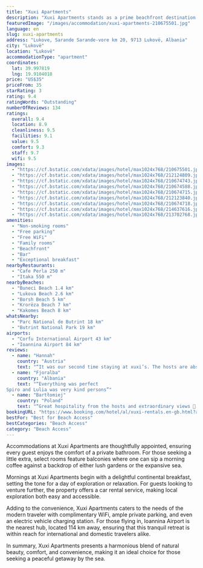 ```yaml
---
title: "Xuxi Apartments"
description: "Xuxi Apartments stands as a prime beachfront destination in Lukovë, offering a serene escape just 37 km from the enchanting Butrint National Park."
featuredImage: "/images/accommodation/xuxi-apartments-210675501.jpg"
language: en
slug: xuxi-apartments
address: "Lukove, Sarande Sarande-vore km 20, 9713 Lukovë, Albania"
city: "Lukovë"
location: "Lukovë"
accommodationType: "apartment"
coordinates:
  lat: 39.997819
  lng: 19.9104018
price: "US$35"
priceFrom: 35
starRating: 3
rating: 9.4
ratingWords: "Outstanding"
numberOfReviews: 134
ratings:
  overall: 9.4
  location: 8.9
  cleanliness: 9.5
  facilities: 9.1
  value: 9.5
  comfort: 9.3
  staff: 9.7
  wifi: 9.5
images:
  - "https://cf.bstatic.com/xdata/images/hotel/max1024x768/210675501.jpg?k=5948d9b37f41e637b1114d95000b26e816312525d1aea7e0772bcde33e1b4744&o=&hp=1"
  - "https://cf.bstatic.com/xdata/images/hotel/max1024x768/212124809.jpg?k=476dd6248315fccbb949b56af2020241864a42d70e1ddd9ad97cf4c1876290d1&o=&hp=1"
  - "https://cf.bstatic.com/xdata/images/hotel/max1024x768/210674743.jpg?k=b73cf0d16ae77d9e73a63ae8301af98c2bd0597669d9078f6052455e3677ecc8&o=&hp=1"
  - "https://cf.bstatic.com/xdata/images/hotel/max1024x768/210674588.jpg?k=5d136cc693f5c82b2fd60c81747d99f387b197144d68ead2f2f5b6310239d470&o=&hp=1"
  - "https://cf.bstatic.com/xdata/images/hotel/max1024x768/210674715.jpg?k=101f519aefdd00484826b437e12e1e443c3592a27d0dbde4e64b95c5844aab99&o=&hp=1"
  - "https://cf.bstatic.com/xdata/images/hotel/max1024x768/212123840.jpg?k=36380701fa561b8cab632af32de433fc0f4ec95b2867e660b6fa34d3d864be95&o=&hp=1"
  - "https://cf.bstatic.com/xdata/images/hotel/max1024x768/210674718.jpg?k=4461a3935571c7a5ba165c577bc98960ea81a45982e653e8ce3ea57297d0c828&o=&hp=1"
  - "https://cf.bstatic.com/xdata/images/hotel/max1024x768/214637616.jpg?k=eedd28a894ce09c28dc7afb646aec26c0e66af4f36441671b76610ca4b42d8ee&o=&hp=1"
  - "https://cf.bstatic.com/xdata/images/hotel/max1024x768/213702768.jpg?k=e61fa0b45b2db4bdd341dbfcb6b381e25eecc887213b0d28152b2036dc8c54f0&o=&hp=1"
amenities:
  - "Non-smoking rooms"
  - "Free parking"
  - "Free WiFi"
  - "Family rooms"
  - "Beachfront"
  - "Bar"
  - "Exceptional breakfast"
nearbyRestaurants:
  - "Cafe Perla 250 m"
  - "Itaka 550 m"
nearbyBeaches:
  - "Buneci Beach 1.4 km"
  - "Lukova Beach 2.6 km"
  - "Borsh Beach 5 km"
  - "Krorëza Beach 7 km"
  - "Kakomes Beach 8 km"
whatsNearby:
  - "Parc National de Butrint 18 km"
  - "Butrint National Park 19 km"
airports:
  - "Corfu International Airport 43 km"
  - "Ioannina Airport 84 km"
reviews:
  - name: "Hannah"
    country: "Austria"
    text: "“It was our second time staying at xuxi’s. The hosts are absolutely lovely and welcoming and the view from the apartment is amazing. You can go to the most wonderful beaches just in 10-15 driving minutes. I would recommend having a car in this...”"
  - name: "Fjoralba"
    country: "Albania"
    text: "“Everything was perfect
Spiro and Lulia was very kind persons”"
  - name: "Bartłomiej"
    country: "Poland"
    text: "“Great hospitality from the hosts and extraordinary views 👏 the room was clean, quiet and completely met my expectations”"
bookingURL: "https://www.booking.com/hotel/al/xuxi-rentals.en-gb.html?aid=8035640"
bestFor: "Best for Beach Access"
bestCategories: "Beach Access"
category: "Beach Access"
---
```


Accommodations at Xuxi Apartments are thoughtfully appointed, ensuring every guest enjoys the comfort of a private bathroom. For those seeking a little extra, select rooms feature balconies where one can sip a morning coffee against a backdrop of either lush gardens or the expansive sea.

Mornings at Xuxi Apartments begin with a delightful continental breakfast, setting the tone for a day of exploration or relaxation. For guests looking to venture further, the property offers a car rental service, making local exploration both easy and accessible.

Adding to the convenience, Xuxi Apartments caters to the needs of the modern traveler with complimentary WiFi, ample private parking, and even an electric vehicle charging station. For those flying in, Ioannina Airport is the nearest hub, located 114 km away, ensuring that this tranquil retreat is within reach for international and domestic travelers alike.

In summary, Xuxi Apartments presents a harmonious blend of natural beauty, comfort, and convenience, making it an ideal choice for those seeking a peaceful getaway by the sea.